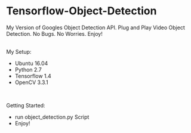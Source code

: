 # Tensorflow-Object-Detection
My Version of Googles Object Detection API. Plug and Play Video Object Detection. No Bugs. No Worries. Enjoy!  
<br />

My Setup:
- Ubuntu 16.04
- Python 2.7
- Tensorflow 1.4
- OpenCV 3.3.1
 <br />

Getting Started:  <br />
- run object_detection.py Script  <br />
- Enjoy!

